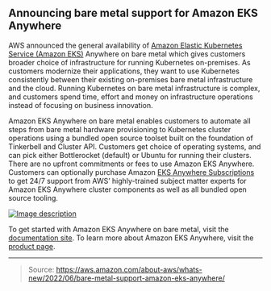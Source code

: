 ## Announcing bare metal support for Amazon EKS Anywhere

AWS announced the general availability of [Amazon Elastic Kubernetes Service (Amazon EKS)](https://aws.amazon.com/eks/eks-anywhere/) Anywhere on bare metal which gives customers broader choice of infrastructure for running Kubernetes on-premises. As customers modernize their applications, they want to use Kubernetes consistently between their existing on-premises bare metal infrastructure and the cloud. Running Kubernetes on bare metal infrastructure is complex, and customers spend time, effort and money on infrastructure operations instead of focusing on business innovation.

Amazon EKS Anywhere on bare metal enables customers to automate all steps from bare metal hardware provisioning to Kubernetes cluster operations using a bundled open source toolset built on the foundation of Tinkerbell and Cluster API. Customers get choice of operating systems, and can pick either Bottlerocket (default) or Ubuntu for running their clusters. There are no upfront commitments or fees to use Amazon EKS Anywhere. Customers can optionally purchase Amazon [EKS Anywhere Subscriptions](https://aws.amazon.com/eks/eks-anywhere/pricing/) to get 24/7 support from AWS’ highly-trained subject matter experts for Amazon EKS Anywhere cluster components as well as all bundled open source tooling.

[![Image description](https://dev-to-uploads.s3.amazonaws.com/uploads/articles/5m15zsqp4eb1szj9b681.png)](https://k21technologies.samcart.com/referral/gBBzLUFj/wZNqvQpM5mBn2g53)

To get started with Amazon EKS Anywhere on bare metal, visit the [documentation site](https://anywhere.eks.amazonaws.com/). To learn more about Amazon EKS Anywhere, visit the [product page](https://aws.amazon.com/eks/eks-anywhere/).

---

> Source: https://aws.amazon.com/about-aws/whats-new/2022/06/bare-metal-support-amazon-eks-anywhere/
